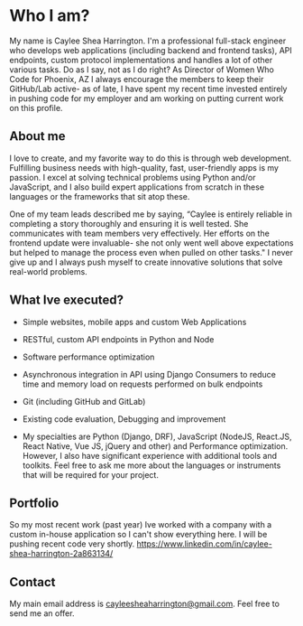 # Who I am?
My name is Caylee Shea Harrington. I'm a professional full-stack engineer who develops web applications (including backend and frontend tasks), API endpoints, custom protocol implementations and handles a lot of other various tasks. Do as I say, not as I do right? As Director of Women Who Code for Phoenix, AZ I always encourage the members to keep their GitHub/Lab active- as of late, I have spent my recent time invested entirely in pushing code for my employer and am working on putting current work on this profile.

## About me
I love to create, and my favorite way to do this is through web development. Fulfilling business needs with high-quality, fast, user-friendly apps is my passion. I excel at solving technical problems using Python and/or JavaScript, and I also build expert applications from scratch in these languages or the frameworks that sit atop these.

One of my team leads described me by saying, “Caylee is entirely reliable in completing a story thoroughly and ensuring it is well tested. She communicates with team members very effectively. Her efforts on the frontend update were invaluable- she not only went well above expectations but helped to manage the process even when pulled on other tasks."
I never give up and I always push myself to create innovative solutions that solve real-world problems.

## What Ive executed?

- Simple websites, mobile apps and custom Web Applications
- RESTful, custom API endpoints in Python and Node
- Software performance optimization
- Asynchronous integration in API using Django Consumers to reduce time and memory load on requests performed on bulk endpoints
- Git (including GitHub and GitLab)
- Existing code evaluation, Debugging and improvement

- My specialties are Python (Django, DRF), JavaScript (NodeJS, React.JS, React Native, Vue JS, jQuery and other) and Performance optimization. However, I also have significant experience with additional tools and toolkits. Feel free to ask me more about the languages or instruments that will be required for your project.


## Portfolio
So my most recent work (past year) Ive worked with a company with a custom in-house application so I can't show everything here. I will be pushing recent code very shortly.
https://www.linkedin.com/in/caylee-shea-harrington-2a863134/


## Contact
My main email address is cayleesheaharrington@gmail.com. Feel free to send me an offer.
